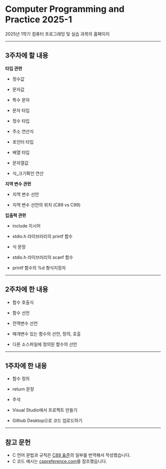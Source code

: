 # Computer Programming and Practice 2025-1
2025년 1학기 컴퓨터 프로그래밍 및 실습 과목의 홈페이지

-------

## 3주차에 할 내용
**타입 관련**
* 정수값

* 문자값

* 특수 문자

* 문자 타입

* 정수 타입

* 주소 연산식
  
* 포인터 타입

* 배열 타입

* 문자열값

* 식_크기확인 연산

**지역 변수 관련**

* 지역 변수 선언

* 지역 변수 선언의 위치 (C89 vs C99)

**입출력 관련**

* include 지시어

* stdio.h 라이브러리의 printf 함수

* 식 문장

* stdio.h 라이브러리의 scanf 함수

* printf 함수의 %d 형식지정자

-------

## 2주차에 한 내용

* 함수 호출식

* 함수 선언

* 전역변수 선언

* 매개변수 있는 함수의 선언, 정의, 호출

* 다른 소스파일에 정의된 함수의 선언

-------

## 1주차에 한 내용

* 함수 정의

* return 문장

* 주석

* Visual Studio에서 프로젝트 만들기

* Github Desktop으로 코드 업로드하기

-------

## 참고 문헌

* C 언어 문법과 규칙은 [C89 표준](https://port70.net/~nsz/c/c89/c89-draft.html)의 일부를 번역해서 작성했습니다.
* C 코드 예시는 [cppreference.com](https://en.cppreference.com/w/c)를 참조했습니다.
